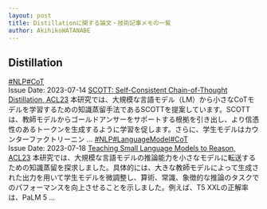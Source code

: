 ```yaml
---
layout: post
title: Distillationに関する論文・技術記事メモの一覧
author: AkihikoWATANABE
---
```

## Distillation
<div class="visible-content">
<a class="button" href="articles/NLP.html">#NLP</a><a class="button" href="articles/CoT.html">#CoT</a><br><span class="issue_date">Issue Date: 2023-07-14</span>
<a href="https://github.com/AkihikoWatanabe/paper_notes/issues/829">SCOTT: Self-Consistent Chain-of-Thought Distillation, ACL23</a>
<span class="snippet">本研究では、大規模な言語モデル（LM）から小さなCoTモデルを学習するための知識蒸留手法であるSCOTTを提案しています。SCOTTは、教師モデルからゴールドアンサーをサポートする根拠を引き出し、より信憑性のあるトークンを生成するように学習を促します。さらに、学生モデルはカウンターファクトリーニン ...</span>
<a class="button" href="articles/NLP.html">#NLP</a><a class="button" href="articles/LanguageModel.html">#LanguageModel</a><a class="button" href="articles/CoT.html">#CoT</a><br><span class="issue_date">Issue Date: 2023-07-18</span>
<a href="https://github.com/AkihikoWatanabe/paper_notes/issues/867">Teaching Small Language Models to Reason, ACL23</a>
<span class="snippet">本研究では、大規模な言語モデルの推論能力を小さなモデルに転送するための知識蒸留を探求しました。具体的には、大きな教師モデルによって生成された出力を用いて学生モデルを微調整し、算術、常識、象徴的な推論のタスクでのパフォーマンスを向上させることを示しました。例えば、T5 XXLの正解率は、PaLM 5 ...</span>
</div>
